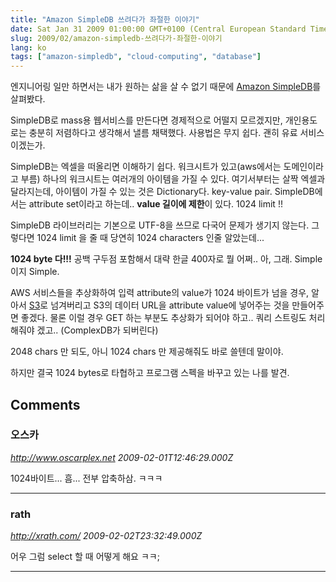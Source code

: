 ```yaml
---
title: "Amazon SimpleDB 쓰려다가 좌절한 이야기"
date: Sat Jan 31 2009 01:00:00 GMT+0100 (Central European Standard Time)
slug: 2009/02/amazon-simpledb-쓰려다가-좌절한-이야기
lang: ko
tags: ["amazon-simpledb", "cloud-computing", "database"]
---
```


엔지니어링 일만 하면서는 내가 원하는 삶을 살 수 없기 때문에 [Amazon SimpleDB](http://aws.amazon.com/simpledb/)를 살펴봤다.

SimpleDB로 mass용 웹서비스를 만든다면 경제적으로 어떨지 모르겠지만, 개인용도로는 충분히 저렴하다고 생각해서 낼름 채택했다. 사용법은 무지 쉽다. 괜히 유료 서비스이겠는가. 

 

SimpleDB는 엑셀을 떠올리면 이해하기 쉽다. 워크시트가 있고(aws에서는 도메인이라고 부름) 하나의 워크시트는 여러개의 아이템을 가질 수 있다. 여기서부터는 살짝 엑셀과 달라지는데, 아이템이 가질 수 있는 것은 Dictionary다. key-value pair. SimpleDB에서는 attribute set이라고 하는데.. **value 길이에 제한**이 있다. 1024 limit !!

 

SimpleDB 라이브러리는 기본으로 UTF-8을 쓰므로 다국어 문제가 생기지 않는다. 그렇다면 1024 limit 을 줄 때 당연히 1024 characters 인줄 알았는데...

**1024 byte 다!!!** 공백 구두점 포함해서 대략 한글 400자로 뭘 어쩌.. 아, 그래. Simple 이지 Simple.

 

AWS 서비스들을 추상화하여 입력 attribute의 value가 1024 바이트가 넘을 경우, 알아서 [S3](http://aws.amazon.com/s3/)로 넘겨버리고 S3의 데이터 URL을 attribute value에 넣어주는 것을 만들어주면 좋겠다. 물론 이럴 경우 GET 하는 부분도 추상화가 되어야 하고.. 쿼리 스트링도 처리해줘야 겠고.. (ComplexDB가 되버린다)

2048 chars 만 되도, 아니 1024 chars 만 제공해줘도 바로 쓸텐데 말이야.

하지만 결국 1024 bytes로 타협하고 프로그램 스펙을 바꾸고 있는 나를 발견.

## Comments

### 오스카
*http://www.oscarplex.net*
*2009-02-01T12:46:29.000Z*

1024바이트... 흠... 전부 압축하삼. ㅋㅋㅋ

---

### rath
*http://xrath.com/*
*2009-02-02T23:32:49.000Z*

어우 그럼 select 할 때 어떻게 해요 ㅋㅋ;

---
